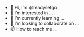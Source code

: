 - 👋 Hi, I’m @readysetgo
- 👀 I’m interested in ...
- 🌱 I’m currently learning ...
- 💞️ I’m looking to collaborate on ...
- 📫 How to reach me ...

<!---
punktuur/punktuur is a ✨ special ✨ repository because its `README.md` (this file) appears on your GitHub profile.
You can click the Preview link to take a look at your changes.
--->
